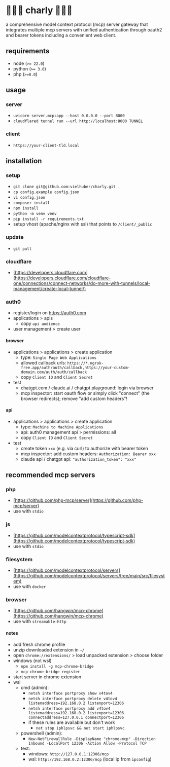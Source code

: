 # 🦸🏽‍♂️ charly 🦸🏽‍♂️

a comprehensive model context protocol (mcp) server gateway that integrates multiple mcp servers with unified authentication through oauth2 and bearer tokens including a convenient web client.

## requirements

- node (`>= 22.0`)
- python (`>= 3.0`)
- php (`>=8.0`)

## usage

### server

- `uvicorn server.mcp:app --host 0.0.0.0 --port 8000`
- `cloudflared tunnel run --url http://localhost:8000 TUNNEL`

### client

- `https://your-client-tld.local`

## installation

### setup

- `git clone git@github.com:vielhuber/charly.git .`
- `cp config.example config.json`
- `vi config.json`
- `composer install`
- `npm install`
- `python -m venv venv`
- `pip install -r requirements.txt`
- setup vhost (apache/nginx with ssl) that points to `/client/_public`

### update

- `git pull`

### cloudflare

- [https://developers.cloudflare.com](https://developers.cloudflare.com/cloudflare-one/connections/connect-networks/do-more-with-tunnels/local-management/create-local-tunnel/)

### auth0

- register/login on https://auth0.com
- applications > apis
    - copy `api audience`
- user management > create user

#### browser

- applications > applications > create application
    - type: `Single Page Web Applications`
    - allowed callback urls: `https://*.ngrok-free.app/auth/auth/callback,https://your-custom-domain.com/auth/auth/callback`
    - copy `Client ID` and `Client Secret`
- test
    - chatgpt.com / claude.ai / chatgpt playground: login via browser
    - mcp inspector: start oauth flow or simply click "connect" (the browser redirects); remove "add custom headers"!

#### api

- applications > applications > create application
    - type: `Machine to Machine Applications`
    - api: auth0 management api > permissions: all
    - copy `Client ID` and `Client Secret`
- test
    - create token `xxx` (e.g. via curl) to authorize with bearer token
    - mcp inspector: add custom headers: `Authorization: Bearer xxx`
    - claude api / chatgpt api: `"authorization_token": "xxx"`

## recommended mcp servers

### php

- [https://github.com/php-mcp/server](https://github.com/php-mcp/server)
- use with `stdio`

### js

- [https://github.com/modelcontextprotocol/typescript-sdk](https://github.com/modelcontextprotocol/typescript-sdk)
- use with `stdio`

### filesystem

- [https://github.com/modelcontextprotocol/servers](https://github.com/modelcontextprotocol/servers/tree/main/src/filesystem)
- use with `docker`

### browser

- [https://github.com/hangwin/mcp-chrome](https://github.com/hangwin/mcp-chrome)
- use with `streamable-http`

#### notes

- add fresh chrome profile
- unzip downloaded extension in `~/`
- open `chrome://extensions/` > load unpacked extension > choose folder
- windows (not wsl)
    - `npm install -g mcp-chrome-bridge`
    - `mcp-chrome-bridge register`
- start server in chrome extension
- wsl
    - cmd (admin):
        - `netsh interface portproxy show v4tov4`
        - `netsh interface portproxy delete v4tov4 listenaddress=192.168.0.2 listenport=12306`
        - `netsh interface portproxy add v4tov4 listenaddress=192.168.0.2 listenport=12306 connectaddress=127.0.0.1 connectport=12306`
        - if these rules are available but don't work
            - `net stop iphlpsvc && net start iphlpsvc`
    - powershell (admin):
        - `New-NetFirewallRule -DisplayName "chrome-mcp" -Direction Inbound -LocalPort 12306 -Action Allow -Protocol TCP`
    - test:
        - windows: `http://127.0.0.1:12306/mcp`
        - wsl: `http://192.168.0.2:12306/mcp` (local ip from `ipconfig`)
